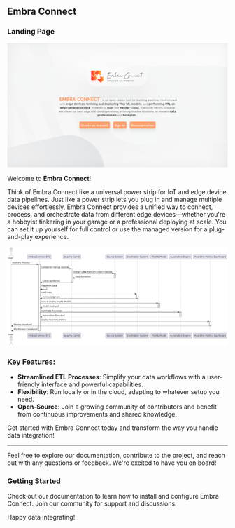 ## Embra Connect

### Landing Page
![Landing](https://github.com/Embra-Connect-ETL/Development/blob/master/previews/what_is_embra_connect.png?raw=true)

Welcome to **Embra Connect**!

Think of Embra Connect like a universal power strip for IoT and edge device data pipelines. Just like a power strip lets you plug in and manage multiple devices effortlessly, Embra Connect provides a unified way to connect, process, and orchestrate data from different edge devices—whether you're a hobbyist tinkering in your garage or a professional deploying at scale. You can set it up yourself for full control or use the managed version for a plug-and-play experience.


![Architecture](./embra_connect_etl_architecture.png)

### Key Features:

-   **Streamlined ETL Processes**: Simplify your data workflows with a user-friendly interface and powerful capabilities.
-   **Flexibility**: Run locally or in the cloud, adapting to whatever setup you need.
-   **Open-Source**: Join a growing community of contributors and benefit from continuous improvements and shared knowledge.

Get started with Embra Connect today and transform the way you handle data integration!

----------

Feel free to explore our documentation, contribute to the project, and reach out with any questions or feedback. We're excited to have you on board!


### Getting Started

Check out our documentation to learn how to install and configure Embra Connect. Join our community for support and discussions.

Happy data integrating!
